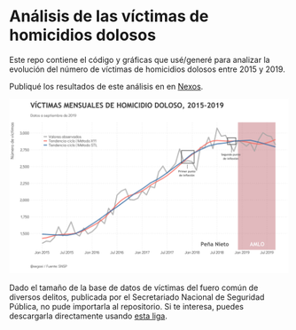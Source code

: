 # Análisis de las víctimas de homicidios dolosos

Este repo contiene el código y gráficas que usé/generé para analizar la evolución del número de víctimas de homicidios dolosos entre 2015 y 2019.

Publiqué los resultados de este análisis en en [Nexos](https://datos.nexos.com.mx).

![My image](https://github.com/segasi/tdd_victimas_homicidios/blob/master/03_graficas/numero_mensual_y_tendencia_victimas_homicidio_doloso.png)

Dado el tamaño de la base de datos de víctimas del fuero común de diversos delitos, publicada por el Secretariado Nacional de Seguridad Pública, no pude importarla al repositorio. Si te interesa, puedes descargarla directamente usando [esta liga](https://drive.google.com/file/d/1B65isd_J0BAYEptY2JsxhU3fqucNWmmv/view).

